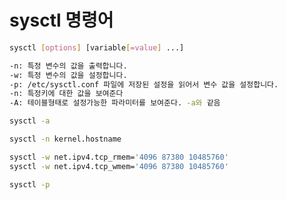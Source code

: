 # sysctl 명령어

``` bash
sysctl [options] [variable[=value] ...]
```

``` bash
-n: 특정 변수의 값을 출력합니다.
-w: 특정 변수의 값을 설정합니다.
-p: /etc/sysctl.conf 파일에 저장된 설정을 읽어서 변수 값을 설정합니다.
-n: 특정키에 대한 값을 보여준다
-A: 테이블형태로 설정가능한 파라미터를 보여준다. -a와 같음
```


``` bash
sysctl -a
```

``` bash
sysctl -n kernel.hostname
```

``` bash
sysctl -w net.ipv4.tcp_rmem='4096 87380 10485760'
sysctl -w net.ipv4.tcp_wmem='4096 87380 10485760'
```

``` bash
sysctl -p
```